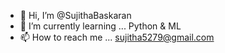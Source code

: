 - 👋 Hi, I’m @SujithaBaskaran
- 🌱 I’m currently learning ... Python & ML
- 📫 How to reach me ... sujitha5279@gmail.com

<!---
SujithaBaskaran/SujithaBaskaran is a ✨ special ✨ repository because its `README.md` (this file) appears on your GitHub profile.
You can click the Preview link to take a look at your changes.
--->

